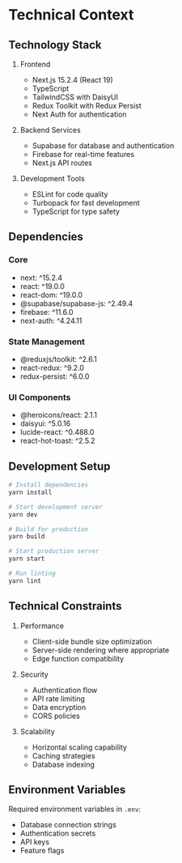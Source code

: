 # Technical Context

## Technology Stack

1. Frontend

   - Next.js 15.2.4 (React 19)
   - TypeScript
   - TailwindCSS with DaisyUI
   - Redux Toolkit with Redux Persist
   - Next Auth for authentication

2. Backend Services

   - Supabase for database and authentication
   - Firebase for real-time features
   - Next.js API routes

3. Development Tools
   - ESLint for code quality
   - Turbopack for fast development
   - TypeScript for type safety

## Dependencies

### Core

- next: ^15.2.4
- react: ^19.0.0
- react-dom: ^19.0.0
- @supabase/supabase-js: ^2.49.4
- firebase: ^11.6.0
- next-auth: ^4.24.11

### State Management

- @reduxjs/toolkit: ^2.6.1
- react-redux: ^9.2.0
- redux-persist: ^6.0.0

### UI Components

- @heroicons/react: 2.1.1
- daisyui: ^5.0.16
- lucide-react: ^0.488.0
- react-hot-toast: ^2.5.2

## Development Setup

```bash
# Install dependencies
yarn install

# Start development server
yarn dev

# Build for production
yarn build

# Start production server
yarn start

# Run linting
yarn lint
```

## Technical Constraints

1. Performance

   - Client-side bundle size optimization
   - Server-side rendering where appropriate
   - Edge function compatibility

2. Security

   - Authentication flow
   - API rate limiting
   - Data encryption
   - CORS policies

3. Scalability
   - Horizontal scaling capability
   - Caching strategies
   - Database indexing

## Environment Variables

Required environment variables in `.env`:

- Database connection strings
- Authentication secrets
- API keys
- Feature flags
